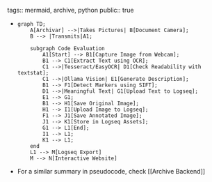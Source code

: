 tags:: mermaid, archive, python
public:: true

- ```mermaid
  graph TD;
      A[Archivar] -->|Takes Pictures| B[Document Camera];
      B --> |Transmits|A1;
      
      subgraph Code Evaluation
          A1[Start] --> B1[Capture Image from Webcam];
          B1 --> C1[Extract Text using OCR];
          C1 -->|Tesseract/EasyOCR| D1[Check Readability with textstat];
          C1 -->|Ollama Vision| E1[Generate Description];
          B1 --> F1[Detect Markers using SIFT];
          D1 -->|Meaningful Text| G1[Upload Text to Logseq];
          E1 --> G1;
          B1 --> H1[Save Original Image];
          H1 --> I1[Upload Image to Logseq];
          F1 --> J1[Save Annotated Image];
          J1 --> K1[Store in Logseq Assets];
          G1 --> L1[End];
          I1 --> L1;
          K1 --> L1;
      end
      L1 --> M[Logseq Export]
      M --> N[Interactive Website]
  ```
- For a similar summary in pseudocode, check [[Archive Backend]]